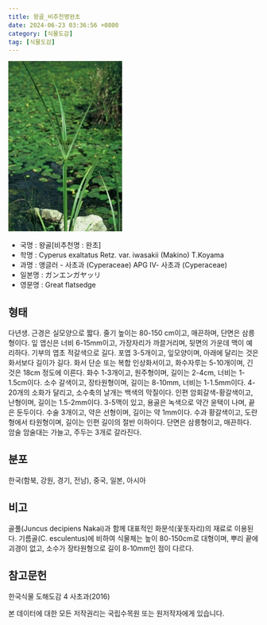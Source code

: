 ```yaml
---
title: 왕골_비추천명완초
date: 2024-06-23 03:36:56 +0800
category: [식물도감]
tag: [식물도감]
---
```




![왕골[비추천명 : 완초]](/assets/img/fileUpload/plants/basic/Cyperaceae/Cyperus/5655/1_th2.JPG)
- 국명 : 왕골[비추천명 : 완초]
- 학명 : Cyperus exaltatus Retz. var. iwasakii (Makino) T.Koyama
- 과명 : 앵글러 - 사초과 (Cyperaceae) APG Ⅳ- 사초과 (Cyperaceae)
- 일본명 : ガンエンガヤッリ
- 영문명 : Great flatsedge


## 형태
다년생. 근경은 실모양으로 짧다. 줄기 높이는 80-150 cm이고, 매끈하며, 단면은 삼릉형이다. 잎 엽신은 너비 6-15mm이고, 가장자리가 까끌거리며, 뒷면의 가운데 맥이 예리하다. 기부의 엽초 적갈색으로 길다. 포엽 3-5개이고, 잎모양이며, 아래에 달리는 것은 화서보다 길이가 길다. 화서 단순 또는 복합 인상화서이고, 화수자루는 5-10개이며, 긴 것은 18cm 정도에 이른다. 화수 1-3개이고, 원주형이며, 길이는 2-4cm, 너비는 1-1.5cm이다. 소수 갈색이고, 장타원형이며, 길이는 8-10mm, 너비는 1-1.5mm이다. 4-20개의 소화가 달리고, 소수축의 날개는 백색의 막질이다. 인편 암회갈색-황갈색이고, 난형이며, 길이는 1.5-2mm이다. 3-5맥이 있고, 용골은 녹색으로 약간 윤택이 나며, 끝은 둔두이다. 수술 3개이고, 약은 선형이며, 길이는 약 1mm이다. 수과 황갈색이고, 도란형에서 타원형이며, 길이는 인편 길이의 절반 이하이다. 단면은 삼릉형이고, 매끈하다. 암술 암술대는 가늘고, 주두는 3개로 갈라진다.
## 분포
한국(함북, 강원, 경기, 전남), 중국, 일본, 아시아
## 비고
골풀(Juncus decipiens Nakai)과 함께 대표적인 화문석(꽃돗자리)의 재료로 이용된다. 기름골(C. esculentus)에 비하여 식물체는 높이 80-150cm로 대형이며, 뿌리 끝에 괴경이 없고, 소수가 장타원형으로 길이 8-10mm인 점이 다르다.
## 참고문헌
한국식물 도해도감 4 사초과(2016)






본 데이터에 대한 모든 저작권리는 국립수목원 또는 원저작자에게 있습니다.
